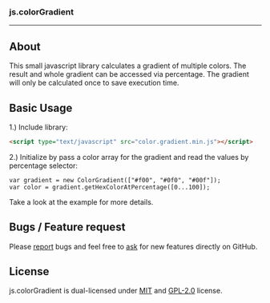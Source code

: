 ### js.colorGradient

---

## About
This small javascript library calculates a gradient of multiple colors. The result and whole gradient can be accessed via percentage. The gradient will only be calculated once to save execution time.

## Basic Usage
1.) Include library:
```HTML
<script type="text/javascript" src="color.gradient.min.js"></script>
```

2.) Initialize by pass a color array for the gradient and read the values by percentage selector: 
```JS
var gradient = new ColorGradient(["#f00", "#0f0", "#00f"]);
var color = gradient.getHexColorAtPercentage([0...100]);
```
Take a look at the example for more details.


## Bugs / Feature request
Please [report](http://github.com/eisbehr-/js.colorGradient/issues) bugs and feel free to [ask](http://github.com/eisbehr-/js.colorGradient/issues) for new features directly on GitHub.


## License
js.colorGradient is dual-licensed under [MIT](http://www.opensource.org/licenses/mit-license.php) and [GPL-2.0](http://www.gnu.org/licenses/gpl-2.0.html) license.
